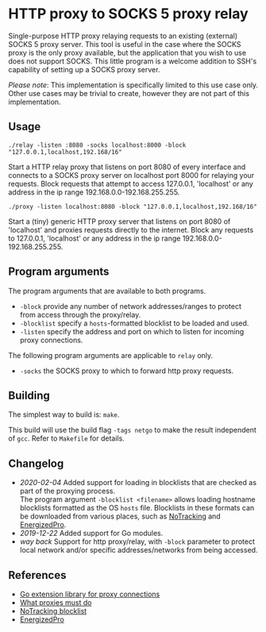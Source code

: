 # HTTP proxy to SOCKS 5 proxy relay

Single-purpose HTTP proxy relaying requests to an existing (external) SOCKS 5 proxy server. This tool is useful in the case where the SOCKS proxy is the only proxy available, but the application that you wish to use does not support SOCKS. This little program is a welcome addition to SSH's capability of setting up a SOCKS proxy server.

*Please note*: This implementation is specifically limited to this use case only. Other use cases may be trivial to create, however they are not part of this implementation.

## Usage

`./relay -listen :8080 -socks localhost:8000 -block "127.0.0.1,localhost,192.168/16"`

Start a HTTP relay proxy that listens on port 8080 of every interface and connects to a SOCKS proxy server on localhost port 8000 for relaying your requests. Block requests that attempt to access 127.0.0.1, 'localhost' or any address in the ip range 192.168.0.0-192.168.255.255.

`./proxy -listen localhost:8080 -block "127.0.0.1,localhost,192.168/16"`

Start a (tiny) generic HTTP proxy server that listens on port 8080 of 'localhost' and proxies requests directly to the internet. Block any requests to 127.0.0.1, 'localhost' or any address in the ip range 192.168.0.0-192.168.255.255.

## Program arguments

The program arguments that are available to both programs.

- `-block` provide any number of network addresses/ranges to protect from access through the proxy/relay.
- `-blocklist` specify a `hosts`-formatted blocklist to be loaded and used.
- `-listen` specify the address and port on which to listen for incoming proxy connections.

The following program arguments are applicable to `relay` only.

- `-socks` the SOCKS proxy to which to forward http proxy requests.

## Building

The simplest way to build is: `make`.

This build will use the build flag `-tags netgo` to make the result independent of `gcc`. Refer to `Makefile` for details.

## Changelog

- _2020-02-04_ Added support for loading in blocklists that are checked as part of the proxying process.  
  The program argument `-blocklist <filename>` allows loading hostname blocklists formatted as the OS `hosts` file. Blocklists in these formats can be downloaded from various places, such as [NoTracking][github-notracking] and [EnergizedPro][github-energizedpro].
- _2019-12-22_ Added support for Go modules.
- _way back_ Support for http proxy/relay, with `-block` parameter to protect local network and/or specific addresses/networks from being accessed.

## References

- [Go extension library for proxy connections](http://golang.org/x/net/proxy)
- [What proxies must do](https://www.mnot.net/blog/2011/07/11/what_proxies_must_do)
- [NoTracking blocklist][github-notracking]
- [EnergizedPro][github-energizedpro]

[github-notracking]: https://github.com/EnergizedProtection/block "NoTracking blocklist"
[github-energizedpro]: https://github.com/EnergizedProtection/block "Energized Protection"
